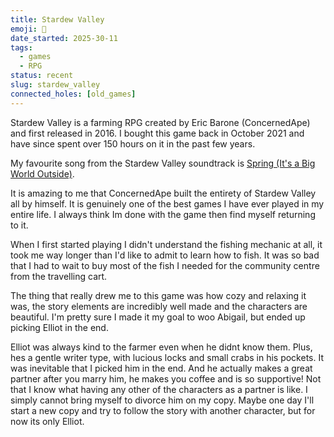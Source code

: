 ```yaml
---
title: Stardew Valley
emoji: 🚜
date_started: 2025-30-11
tags:
  - games
  - RPG
status: recent
slug: stardew_valley
connected_holes: [old_games]
---
```

Stardew Valley is a farming RPG created by Eric Barone (ConcernedApe) and first released in 2016. I bought this game back in October 2021 and have since spent over 150 hours on it in the past few years.

My favourite song from the Stardew Valley soundtrack is [Spring (It's a Big World Outside)](https://spotify.link/0ibpqiyXSXb).

It is amazing to me that ConcernedApe built the entirety of Stardew Valley all by himself. It is genuinely one of the best games I have ever played in my entire life. I always think Im done with the game then find myself returning to it.

When I first started playing I didn't understand the fishing mechanic at all, it took me way longer than I'd like to admit to learn how to fish. It was so bad that I had to wait to buy most of the fish I needed for the community centre from the travelling cart.

The thing that really drew me to this game was how cozy and relaxing it was, the story elements are incredibly well made and the characters are beautiful. I'm pretty sure I made it my goal to woo Abigail, but ended up picking Elliot in the end.

Elliot was always kind to the farmer even when he didnt know them. Plus, hes a gentle writer type, with lucious locks and small crabs in his pockets. It was inevitable that I picked him in the end. And he actually makes a great partner after you marry him, he makes you coffee and is so supportive! Not that I know what having any other of the characters as a partner is like. I simply cannot bring myself to divorce him on my copy. Maybe one day I'll start a new copy and try to follow the story with another character, but for now its only Elliot.



